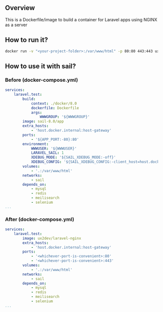 ## Overview
This is a Dockerfile/image to build a container for Laravel apps using NGINX as a server
## How to run it?
```bash
docker run -v "<your-project-folder>:/var/www/html" -p 80:80 443:443 ux2dev/laravel-nginx
```
## How to use it with sail?
### Before (docker-compose.yml)
```yml
services:
    laravel.test:
        build:
            context: ./docker/8.0
            dockerfile: Dockerfile
            args:
                WWWGROUP: '${WWWGROUP}'
        image: sail-8.0/app
        extra_hosts:
            - 'host.docker.internal:host-gateway'
        ports:
            - '${APP_PORT:-80}:80'
        environment:
            WWWUSER: '${WWWUSER}'
            LARAVEL_SAIL: 1
            XDEBUG_MODE: '${SAIL_XDEBUG_MODE:-off}'
            XDEBUG_CONFIG: '${SAIL_XDEBUG_CONFIG:-client_host=host.docker.internal}'
        volumes:
            - '.:/var/www/html'
        networks:
            - sail
        depends_on:
            - mysql
            - redis
            - meilisearch
            - selenium
...
```
### After (docker-compose.yml)
```yml
services:
    laravel.test:
        image: ux2dev/laravel-nginx
        extra_hosts:
            - 'host.docker.internal:host-gateway'
        ports:
            - '<whichever-port-is-convenient>:80'
            - '<whichever-port-is-convenient>:443'
        volumes:
            - '.:/var/www/html'
        networks:
            - sail
        depends_on:
            - mysql
            - redis
            - meilisearch
            - selenium
...
```
